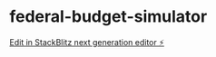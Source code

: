 # federal-budget-simulator

[Edit in StackBlitz next generation editor ⚡️](https://stackblitz.com/~/github.com/reaganstock/federal-budget-simulator)